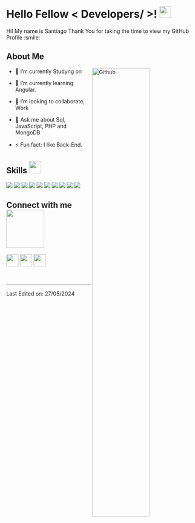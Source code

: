 

<h1> Hello Fellow < Developers/ >! <img src = "https://raw.githubusercontent.com/MartinHeinz/MartinHeinz/master/wave.gif" width = 30px> </h1>
<p align='center'>
</p>




<div size='20px'> Hi! My name is Santiago Thank You for taking the time to view my GitHub Profile :smile: 
</div>

<h2> About Me </h2>

<img width="55%" align="right" alt="Github" src="https://raw.githubusercontent.com/onimur/.github/master/.resources/git-header.svg" />

- 🔭 I’m currently Studyng on 
  
- 🌱 I’m currently learning Angular.
  
- 👯 I’m looking to collaborate, Work 
  
- 💬 Ask me about Sql, JavaScript, PHP and MongoDB
  
- ⚡ Fun fact: I like Back-End.

<h2> Skills <img src = "https://media2.giphy.com/media/QssGEmpkyEOhBCb7e1/giphy.gif?cid=ecf05e47a0n3gi1bfqntqmob8g9aid1oyj2wr3ds3mg700bl&rid=giphy.gif" width = 32px> </h2>

<img src='https://img.shields.io/badge/HTML5-E34F26?style=for-the-badge&logo=html5&logoColor=white' >
<img src='https://img.shields.io/badge/Tailwind_CSS-38B2AC?style=for-the-badge&logo=tailwind-css&logoColor=white' >
<img  src='https://img.shields.io/badge/JavaScript-323330?style=for-the-badge&logo=javascript&logoColor=F7DF1E' >
<img src='https://img.shields.io/badge/TypeScript-007ACC?style=for-the-badge&logo=typescript&logoColor=white' >



<img src='https://img.shields.io/badge/Express%20js-000000?style=for-the-badge&logo=express&logoColor=white' >
<img src='https://img.shields.io/badge/next%20js-000000?style=for-the-badge&logo=nextdotjs&logoColor=white' >

<img src='https://img.shields.io/badge/PHP-777BB4?style=for-the-badge&logo=php&logoColor=white' >
<img src='https://img.shields.io/badge/Laravel-FF2D20?style=for-the-badge&logo=laravel&logoColor=white' >

<img src='https://img.shields.io/badge/MySQL-005C84?style=for-the-badge&logo=mysql&logoColor=white' > 
<img src='https://img.shields.io/badge/MongoDB-4EA94B?style=for-the-badge&logo=mongodb&logoColor=white' >



<h2> Connect with me <img src='https://raw.githubusercontent.com/ShahriarShafin/ShahriarShafin/main/Assets/handshake.gif' width="100px"> </h2>
<a href = 'https://www.linkedin.com/in/santiagogrj/'> <img width = '32px' align= 'center' src="https://raw.githubusercontent.com/rahulbanerjee26/githubAboutMeGenerator/main/icons/linked-in-alt.svg"/></a> 
<a href = 'https://x.com/SantiagoGRJ1'> <img width = '32px' align= 'center' src="https://raw.githubusercontent.com/rahulbanerjee26/githubAboutMeGenerator/main/icons/twitter.svg"/></a> 
<a href = 'https://github.com/SantiagoGRJ'> <img width = '32px' align= 'center' src="https://raw.githubusercontent.com/rahulbanerjee26/githubAboutMeGenerator/main/icons/github.svg"/></a>
  
<br>
<br>
  <br>
  



-----


Last Edited on: 27/05/2024
